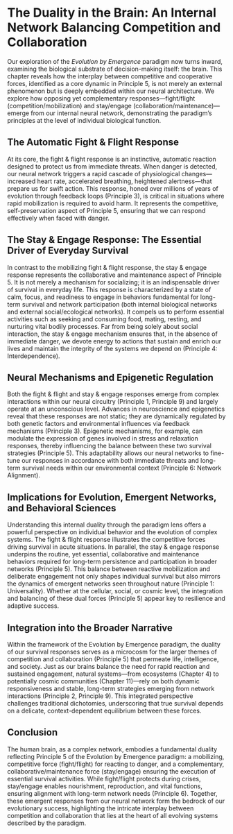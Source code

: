 # The Duality in the Brain: An Internal Network Balancing Competition and Collaboration

Our exploration of the *Evolution by Emergence* paradigm now turns
inward, examining the biological substrate of decision-making itself:
the brain. This chapter reveals how the interplay between competitive
and cooperative forces, identified as a core dynamic in Principle 5, is
not merely an external phenomenon but is deeply embedded within our
neural architecture. We explore how opposing yet complementary
responses—fight/flight (competition/mobilization) and stay/engage
(collaboration/maintenance)—emerge from our internal neural network,
demonstrating the paradigm’s principles at the level of individual
biological function.

## The Automatic Fight & Flight Response

At its core, the fight & flight response is an instinctive, automatic
reaction designed to protect us from immediate threats. When danger is
detected, our neural network triggers a rapid cascade of physiological
changes—increased heart rate, accelerated breathing, heightened
alertness—that prepare us for swift action. This response, honed over
millions of years of evolution through feedback loops (Principle 3), is
critical in situations where rapid mobilization is required to avoid
harm. It represents the competitive, self-preservation aspect of
Principle 5, ensuring that we can respond effectively when faced with
danger.

## The Stay & Engage Response: The Essential Driver of Everyday Survival

In contrast to the mobilizing fight & flight response, the stay & engage
response represents the collaborative and maintenance aspect of
Principle 5. It is not merely a mechanism for socializing; it is an
indispensable driver of survival in everyday life. This response is
characterized by a state of calm, focus, and readiness to engage in
behaviors fundamental for long-term survival and network participation
(both internal biological networks and external social/ecological
networks). It compels us to perform essential activities such as seeking
and consuming food, mating, resting, and nurturing vital bodily
processes. Far from being solely about social interaction, the stay &
engage mechanism ensures that, in the absence of immediate danger, we
devote energy to actions that sustain and enrich our lives and maintain
the integrity of the systems we depend on (Principle 4:
Interdependence).

## Neural Mechanisms and Epigenetic Regulation

Both the fight & flight and stay & engage responses emerge from complex
interactions within our neural circuitry (Principle 1, Principle 9) and
largely operate at an unconscious level. Advances in neuroscience and
epigenetics reveal that these responses are not static; they are
dynamically regulated by both genetic factors and environmental
influences via feedback mechanisms (Principle 3). Epigenetic mechanisms,
for example, can modulate the expression of genes involved in stress and
relaxation responses, thereby influencing the balance between these two
survival strategies (Principle 5). This adaptability allows our neural
networks to fine-tune our responses in accordance with both immediate
threats and long-term survival needs within our environmental context
(Principle 6: Network Alignment).

## Implications for Evolution, Emergent Networks, and Behavioral Sciences

Understanding this internal duality through the paradigm lens offers a
powerful perspective on individual behavior and the evolution of complex
systems. The fight & flight response illustrates the competitive forces
driving survival in acute situations. In parallel, the stay & engage
response underpins the routine, yet essential, collaborative and
maintenance behaviors required for long-term persistence and
participation in broader networks (Principle 5). This balance between
reactive mobilization and deliberate engagement not only shapes
individual survival but also mirrors the dynamics of emergent networks
seen throughout nature (Principle 1: Universality). Whether at the
cellular, social, or cosmic level, the integration and balancing of
these dual forces (Principle 5) appear key to resilience and adaptive
success.

## Integration into the Broader Narrative

Within the framework of the Evolution by Emergence paradigm, the duality
of our survival responses serves as a microcosm for the larger themes of
competition and collaboration (Principle 5) that permeate life,
intelligence, and society. Just as our brains balance the need for rapid
reaction and sustained engagement, natural systems—from ecosystems
(Chapter 4) to potentially cosmic communities (Chapter 11)—rely on both
dynamic responsiveness and stable, long-term strategies emerging from
network interactions (Principle 2, Principle 9). This integrated
perspective challenges traditional dichotomies, underscoring that true
survival depends on a delicate, context-dependent equilibrium between
these forces.

## Conclusion

The human brain, as a complex network, embodies a fundamental duality
reflecting Principle 5 of the Evolution by Emergence paradigm: a
mobilizing, competitive force (fight/flight) for reacting to danger, and
a complementary, collaborative/maintenance force (stay/engage) ensuring
the execution of essential survival activities. While fight/flight
protects during crises, stay/engage enables nourishment, reproduction,
and vital functions, ensuring alignment with long-term network needs
(Principle 6). Together, these emergent responses from our neural
network form the bedrock of our evolutionary success, highlighting the
intricate interplay between competition and collaboration that lies at
the heart of all evolving systems described by the paradigm.
